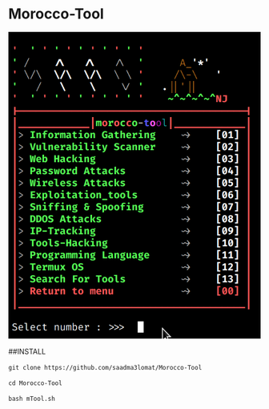 # Morocco-Tool


![logo](https://github.com/saadma3lomat/Morocco-Tool/blob/main/SD-NJ.png)


##INSTALL

`git clone https://github.com/saadma3lomat/Morocco-Tool`

`cd Morocco-Tool` 

`bash mTool.sh`


